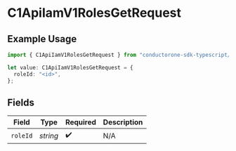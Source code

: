 # C1ApiIamV1RolesGetRequest

## Example Usage

```typescript
import { C1ApiIamV1RolesGetRequest } from "conductorone-sdk-typescript/sdk/models/operations";

let value: C1ApiIamV1RolesGetRequest = {
  roleId: "<id>",
};
```

## Fields

| Field              | Type               | Required           | Description        |
| ------------------ | ------------------ | ------------------ | ------------------ |
| `roleId`           | *string*           | :heavy_check_mark: | N/A                |